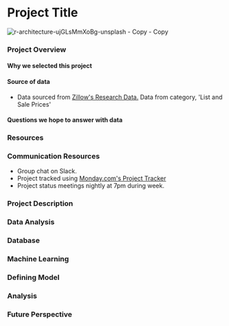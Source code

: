 

# Project Title

![r-architecture-ujGLsMmXoBg-unsplash - Copy - Copy](https://user-images.githubusercontent.com/102890151/184289324-70cc4694-fb49-44e5-acf5-2fd669545f6f.jpg)

### Project Overview

#### Why we selected this project

#### Source of data

* Data sourced from <a href="https://www.zillow.com/research/data/" >Zillow's Research Data.</a> Data from category, 'List and Sale Prices' 


#### Questions we hope to answer with data


### Resources

### Communication Resources

* Group chat on Slack.
* Project tracked using <a href="https://finalproject7.monday.com/boards/3094167465" >Monday.com's Project Tracker</a>
* Project status meetings nightly at 7pm during week.

### Project Description

### Data Analysis

### Database

### Machine Learning

### Defining Model

### Analysis

### Future Perspective





